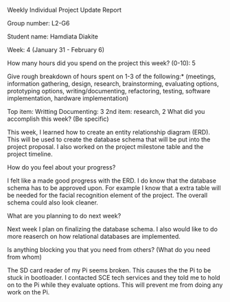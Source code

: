Weekly Individual Project Update Report

Group number: L2-G6

Student name: Hamdiata Diakite

Week: 4 (January 31 - February 6)

How many hours did you spend on the project this week? (0-10):
  5

Give rough breakdown of hours spent on 1-3 of the following:* (meetings, information gathering, design, research, brainstorming, evaluating options, prototyping options, writing/documenting, refactoring, testing, software implementation, hardware implementation)

Top item: Writting Documenting: 3
2nd item: research, 2
What did you accomplish this week? (Be specific)

This week, I learned how to create an entity relationship diagram (ERD). This will be used to create the database schema that will be put into the project proposal. I also worked on the project milestone table and the project timeline.

How do you feel about your progress? 

I felt like a made good progress with the ERD. I do know that the database schema has to be approved upon. For example I know that a extra table will be needed for the facial recognition element of the project. The overall schema could also look cleaner.

What are you planning to do next week? 

Next week I plan on finalizing the database schema. I also would like to do more reaserch on how relational databases are implemented.

Is anything blocking you that you need from others? (What do you need from whom)

The SD card reader of my Pi seems broken. This causes the the Pi to be stuck in bootloader. 
I contacted SCE tech services and they told me to hold on to the Pi while they evaluate options. This will prevent me from doing any work on the Pi.

